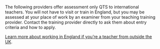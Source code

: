 The following providers offer assessment only QTS to international teachers. You will not have to visit or train in England, but you may be assessed at your place of work by an examiner from your teaching training provider. Contact the training provider directly to ask them about entry criteria and how to apply.

[Learn more about working in England if you’re a teacher from outside the UK](/non-uk-teachers/teach-in-england-if-you-trained-overseas#consider-getting-qualified-teacher-status).
